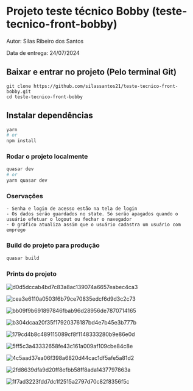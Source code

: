 # Projeto teste técnico Bobby (teste-tecnico-front-bobby)

Autor: Silas Ribeiro dos Santos

Data de entrega: 24/07/2024

## Baixar e entrar no projeto (Pelo terminal Git)

```
git clone https://github.com/silassantos21/teste-tecnico-front-bobby.git
cd teste-tecnico-front-bobby
```

## Instalar dependências

```bash
yarn
# or
npm install
```

### Rodar o projeto localmente

```bash
quasar dev
# or
yarn quasar dev
```

### Oservações

```
- Senha e login de acesso estão na tela de login
- Os dados serão guardados no state. Só serão apagados quando o usuário efetuar o logout ou fechar o navegador
- O gráfico atualiza assim que o usuário cadastra um usuário com emprego
```

### Build do projeto para produção

```bash
quasar build
```


### Prints do projeto


![d0d5dccab4bd7c83a8ac139074a6657eabec4ca3](https://github.com/user-attachments/assets/9530d43d-d4b5-4ac9-8e52-fc778cf9b109)

![cea3e6110a0503f6b79ce70835edcf6d9d3c2c73](https://github.com/user-attachments/assets/968f3c09-1954-40a5-bbad-87fea7802cdd)

![bb09f9b691897846fbab96d28956de7870714165](https://github.com/user-attachments/assets/9430a0d7-bf98-482a-9b37-ae9046e6aea2)

![b304dcaa20f35f17920376187bd4e7b45e3b777b](https://github.com/user-attachments/assets/8c10e82a-c542-4ee1-9c05-7dd1e4038ec2)

![179cd4b8c489115089cf8f1148333280b9e86e0d](https://github.com/user-attachments/assets/6bb79a63-3f68-45a5-9534-cc9fdc6163af)

![5ff5c3a43332658fe43c161a009af109cbe84c8e](https://github.com/user-attachments/assets/135fe584-9fe2-46e3-8c72-dccc333d548d)

![4c5aad37ea06f398a6820d44cac1df5afe5a81d2](https://github.com/user-attachments/assets/a8725252-5f92-4b38-b01f-906a85f5ed18)

![2fd8639dfa9d20ff8efbb58ff8ada1437797863a](https://github.com/user-attachments/assets/3e542c73-1560-48df-82fd-d409592f71ac)

![1f7ad3223fdd7dc1f2515a2797d70c82f8356f5c](https://github.com/user-attachments/assets/0ca79cfb-d52c-4b65-b1da-3abdc72cbe0c)

